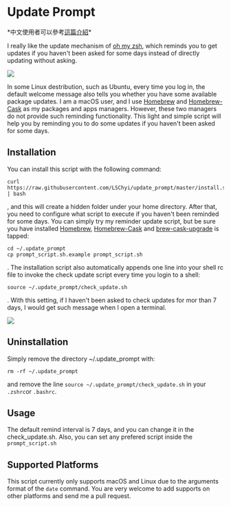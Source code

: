 # Update Prompt
\*中文使用者可以參考[這篇介紹](https://medium.com/@alan81920/自動提醒更新-bf70320f239a)\*

I really like the update mechanism of [oh my zsh](https://github.com/robbyrussell/oh-my-zsh), which reminds you to get updates if you haven't been asked for some days instead of directly updating without asking.

![](https://i.imgur.com/I0QFr23.jpg)

In some Linux destribution, such as Ubuntu, every time you log in, the default welcome message also tells you whether you have some available package updates. I am a macOS user, and I use [Homebrew](https://brew.sh/index_zh-tw.html) and [Homebrew-Cask](https://caskroom.github.io) as my packages and apps managers. However, these two managers do not provide such reminding functionality. This light and simple script will help you by reminding you to do some updates if you haven't been asked for some days.

## Installation
You can install this script with the following command:

	curl https://raw.githubusercontent.com/LSChyi/update_prompt/master/install.sh | bash
	
, and this will create a hidden folder under your home directory. After that, you need to configure what script to execute if you haven't been reminded for some days. You can simply try my reminder update script, but be sure you have installed [Homebrew](https://brew.sh/index_zh-tw.html), [Homebrew-Cask](https://caskroom.github.io) and [brew-cask-upgrade](https://github.com/buo/homebrew-cask-upgrade) is tapped:

	cd ~/.update_prompt
	cp prompt_script.sh.example prompt_script.sh

. The installation script also automatically appends one line into your shell rc file to invoke the check update script every time you login to a shell:

    source ~/.update_prompt/check_update.sh

. With this setting, if I haven't been asked to check updates for mor than 7 days, I would get such message when I open a terminal.

![](https://i.imgur.com/WTiiaiR.png)
	
## Uninstallation
Simply remove the directory ~/.update_prompt with:
	
	rm -rf ~/.update_prompt

and remove the line `source ~/.update_prompt/check_update.sh` in your `.zshrc`or `.bashrc`.

## Usage
The default remind interval is 7 days, and you can change it in the check_update.sh. Also, you can set any prefered script inside the `prompt_script.sh`

## Supported Platforms
This script currently only supports macOS and Linux due to the arguments format of the `date` command. You are very welcome to add supports on other platforms and send me a pull request.
